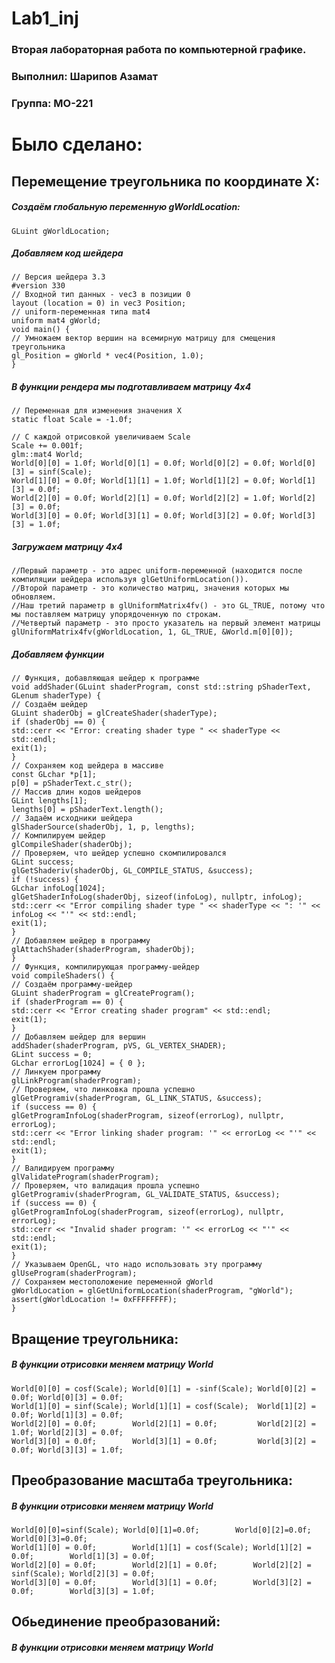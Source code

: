 # Lab1_inj
### Вторая лабораторная работа по компьютерной графике.
### Выполнил: Шарипов Азамат
### Группа: МО-221
# Было сделано:
## Перемещение треугольника по координате X:
##### Создаём глобальную переменную gWorldLocation:
    GLuint gWorldLocation;
##### Добавляем код шейдера
    // Версия шейдера 3.3                                                      
    #version 330                                                               
    // Входной тип данных - vec3 в позиции 0                                   
    layout (location = 0) in vec3 Position;
    // uniform-переменная типа mat4                                            
    uniform mat4 gWorld;
    void main() {
    // Умножаем вектор вершин на всемирную матрицу для смещения треугольника
    gl_Position = gWorld * vec4(Position, 1.0);
    }
##### В функции рендера мы подготавливаем матрицу 4x4
    // Переменная для изменения значения X
    static float Scale = -1.0f;

    // С каждой отрисовкой увеличиваем Scale
    Scale += 0.001f;
    glm::mat4 World;
    World[0][0] = 1.0f; World[0][1] = 0.0f; World[0][2] = 0.0f; World[0][3] = sinf(Scale);
    World[1][0] = 0.0f; World[1][1] = 1.0f; World[1][2] = 0.0f; World[1][3] = 0.0f;
    World[2][0] = 0.0f; World[2][1] = 0.0f; World[2][2] = 1.0f; World[2][3] = 0.0f;
    World[3][0] = 0.0f; World[3][1] = 0.0f; World[3][2] = 0.0f; World[3][3] = 1.0f;
##### Загружаем матрицу 4х4
    //Первый параметр - это адрес uniform-переменной (находится после компиляции шейдера используя glGetUniformLocation()). 
    //Второй параметр - это количество матриц, значения которых мы обновляем. 
    //Наш третий параметр в glUniformMatrix4fv() - это GL_TRUE, потому что мы поставляем матрицу упорядоченную по строкам.
    //Четвертый параметр - это просто указатель на первый элемент матрицы
    glUniformMatrix4fv(gWorldLocation, 1, GL_TRUE, &World.m[0][0]);
##### Добавляем функции
    // Функция, добавляющая шейдер к программе
    void addShader(GLuint shaderProgram, const std::string pShaderText, GLenum shaderType) {
    // Создаём шейдер
    GLuint shaderObj = glCreateShader(shaderType);
    if (shaderObj == 0) {
    std::cerr << "Error: creating shader type " << shaderType << std::endl;
    exit(1);
    }
    // Сохраняем код шейдера в массиве
    const GLchar *p[1];
    p[0] = pShaderText.c_str();
    // Массив длин кодов шейдеров
    GLint lengths[1];
    lengths[0] = pShaderText.length();
    // Задаём исходники шейдера
    glShaderSource(shaderObj, 1, p, lengths);
    // Компилируем шейдер
    glCompileShader(shaderObj);
    // Проверяем, что шейдер успешно скомпилировался
    GLint success;
    glGetShaderiv(shaderObj, GL_COMPILE_STATUS, &success);
    if (!success) {
    GLchar infoLog[1024];
    glGetShaderInfoLog(shaderObj, sizeof(infoLog), nullptr, infoLog);
    std::cerr << "Error compiling shader type " << shaderType << ": '" << infoLog << "'" << std::endl;
    exit(1);
    }
    // Добавляем шейдер в программу
    glAttachShader(shaderProgram, shaderObj);
    }
    // Функция, компилирующая программу-шейдер
    void compileShaders() {
    // Создаём программу-шейдер
    GLuint shaderProgram = glCreateProgram();
    if (shaderProgram == 0) {
    std::cerr << "Error creating shader program" << std::endl;
    exit(1);
    }
    // Добавляем шейдер для вершин
    addShader(shaderProgram, pVS, GL_VERTEX_SHADER);
    GLint success = 0;
    GLchar errorLog[1024] = { 0 };
    // Линкуем программу
    glLinkProgram(shaderProgram);
    // Проверяем, что линковка прошла успешно
    glGetProgramiv(shaderProgram, GL_LINK_STATUS, &success);
    if (success == 0) {
    glGetProgramInfoLog(shaderProgram, sizeof(errorLog), nullptr, errorLog);
    std::cerr << "Error linking shader program: '" << errorLog << "'" << std::endl;
    exit(1);
    }
    // Валидируем программу
    glValidateProgram(shaderProgram);
    // Проверяем, что валидация прошла успешно
    glGetProgramiv(shaderProgram, GL_VALIDATE_STATUS, &success);
    if (success == 0) {
    glGetProgramInfoLog(shaderProgram, sizeof(errorLog), nullptr, errorLog);
    std::cerr << "Invalid shader program: '" << errorLog << "'" << std::endl;
    exit(1);
    }
    // Указываем OpenGL, что надо использовать эту программу
    glUseProgram(shaderProgram);
    // Сохраняем местоположение переменной gWorld
    gWorldLocation = glGetUniformLocation(shaderProgram, "gWorld");
    assert(gWorldLocation != 0xFFFFFFFF);
    } 
## Вращение треугольника:
##### В функции отрисовки меняем матрицу World
    World[0][0] = cosf(Scale); World[0][1] = -sinf(Scale); World[0][2] = 0.0f; World[0][3] = 0.0f;
	World[1][0] = sinf(Scale); World[1][1] = cosf(Scale);  World[1][2] = 0.0f; World[1][3] = 0.0f;
	World[2][0] = 0.0f;        World[2][1] = 0.0f;         World[2][2] = 1.0f; World[2][3] = 0.0f;
	World[3][0] = 0.0f;		   World[3][1] = 0.0f;         World[3][2] = 0.0f; World[3][3] = 1.0f;
 ## Преобразование масштаба треугольника:
##### В функции отрисовки меняем матрицу World
    World[0][0]=sinf(Scale); World[0][1]=0.0f;        World[0][2]=0.0f;        World[0][3]=0.0f;
	World[1][0] = 0.0f;        World[1][1] = cosf(Scale); World[1][2] = 0.0f;        World[1][3] = 0.0f;
	World[2][0] = 0.0f;        World[2][1] = 0.0f;        World[2][2] = sinf(Scale); World[2][3] = 0.0f;
	World[3][0] = 0.0f;        World[3][1] = 0.0f;        World[3][2] = 0.0f;        World[3][3] = 1.0f;
## Обьединение преобразований:
##### В функции отрисовки меняем матрицу World
